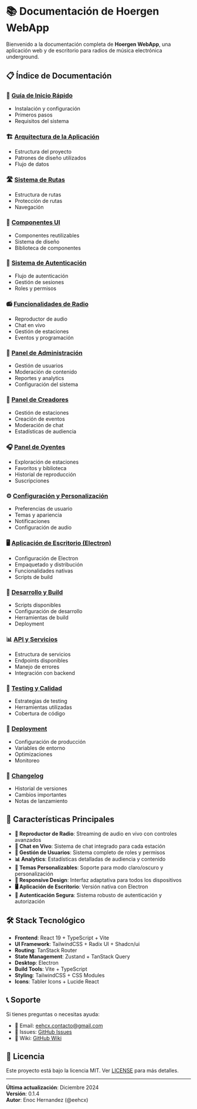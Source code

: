 # 📚 Documentación de Hoergen WebApp

Bienvenido a la documentación completa de **Hoergen WebApp**, una aplicación web y de escritorio para radios de música electrónica underground.

## 📋 Índice de Documentación

### 🚀 [Guía de Inicio Rápido](./getting-started.md)
- Instalación y configuración
- Primeros pasos
- Requisitos del sistema

### 🏗️ [Arquitectura de la Aplicación](./architecture.md)
- Estructura del proyecto
- Patrones de diseño utilizados
- Flujo de datos

### 🛣️ [Sistema de Rutas](./routing.md)
- Estructura de rutas
- Protección de rutas
- Navegación

### 🎨 [Componentes UI](./components.md)
- Componentes reutilizables
- Sistema de diseño
- Biblioteca de componentes

### 🔐 [Sistema de Autenticación](./authentication.md)
- Flujo de autenticación
- Gestión de sesiones
- Roles y permisos

### 📻 [Funcionalidades de Radio](./radio-features.md)
- Reproductor de audio
- Chat en vivo
- Gestión de estaciones
- Eventos y programación

### 👥 [Panel de Administración](./admin-panel.md)
- Gestión de usuarios
- Moderación de contenido
- Reportes y analytics
- Configuración del sistema

### 🎵 [Panel de Creadores](./creator-panel.md)
- Gestión de estaciones
- Creación de eventos
- Moderación de chat
- Estadísticas de audiencia

### 🎧 [Panel de Oyentes](./listener-panel.md)
- Exploración de estaciones
- Favoritos y biblioteca
- Historial de reproducción
- Suscripciones

### ⚙️ [Configuración y Personalización](./settings.md)
- Preferencias de usuario
- Temas y apariencia
- Notificaciones
- Configuración de audio

### 🖥️ [Aplicación de Escritorio (Electron)](./electron.md)
- Configuración de Electron
- Empaquetado y distribución
- Funcionalidades nativas
- Scripts de build

### 🔧 [Desarrollo y Build](./development.md)
- Scripts disponibles
- Configuración de desarrollo
- Herramientas de build
- Deployment

### 📊 [API y Servicios](./api-services.md)
- Estructura de servicios
- Endpoints disponibles
- Manejo de errores
- Integración con backend

### 🧪 [Testing y Calidad](./testing.md)
- Estrategias de testing
- Herramientas utilizadas
- Cobertura de código

### 🚀 [Deployment](./deployment.md)
- Configuración de producción
- Variables de entorno
- Optimizaciones
- Monitoreo

### 📝 [Changelog](./changelog.md)
- Historial de versiones
- Cambios importantes
- Notas de lanzamiento

## 🎯 Características Principales

- **🎵 Reproductor de Radio**: Streaming de audio en vivo con controles avanzados
- **💬 Chat en Vivo**: Sistema de chat integrado para cada estación
- **👥 Gestión de Usuarios**: Sistema completo de roles y permisos
- **📊 Analytics**: Estadísticas detalladas de audiencia y contenido
- **🎨 Temas Personalizables**: Soporte para modo claro/oscuro y personalización
- **📱 Responsive Design**: Interfaz adaptativa para todos los dispositivos
- **🖥️ Aplicación de Escritorio**: Versión nativa con Electron
- **🔐 Autenticación Segura**: Sistema robusto de autenticación y autorización

## 🛠️ Stack Tecnológico

- **Frontend**: React 19 + TypeScript + Vite
- **UI Framework**: TailwindCSS + Radix UI + Shadcn/ui
- **Routing**: TanStack Router
- **State Management**: Zustand + TanStack Query
- **Desktop**: Electron
- **Build Tools**: Vite + TypeScript
- **Styling**: TailwindCSS + CSS Modules
- **Icons**: Tabler Icons + Lucide React

## 📞 Soporte

Si tienes preguntas o necesitas ayuda:

- 📧 Email: eehcx.contacto@gmail.com
- 🐛 Issues: [GitHub Issues](https://github.com/eehcx/hoergen.webapp/issues)
- 📖 Wiki: [GitHub Wiki](https://github.com/eehcx/hoergen.webapp/wiki)

## 📄 Licencia

Este proyecto está bajo la licencia MIT. Ver [LICENSE](../LICENSE) para más detalles.

---

**Última actualización**: Diciembre 2024  
**Versión**: 0.1.4  
**Autor**: Enoc Hernandez (@eehcx)
